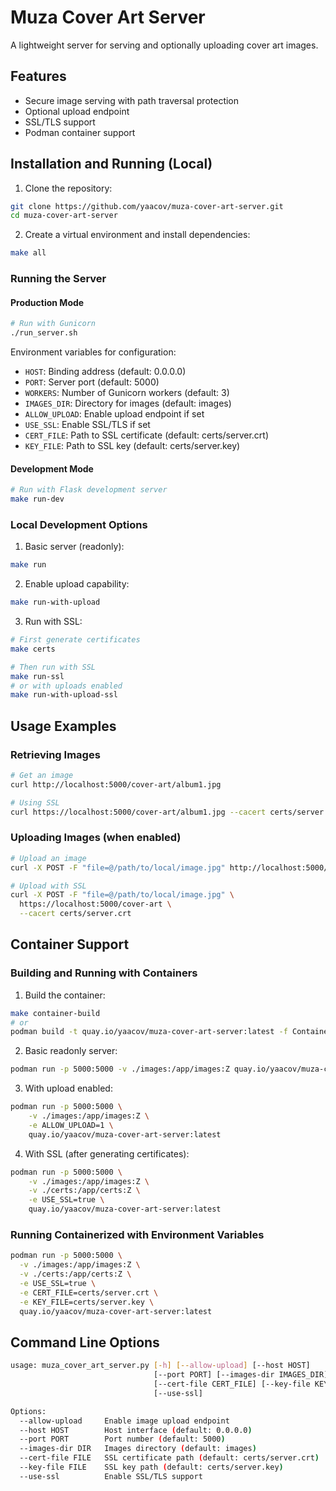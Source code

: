 # Muza Cover Art Server

A lightweight server for serving and optionally uploading cover art images.

## Features

- Secure image serving with path traversal protection
- Optional upload endpoint
- SSL/TLS support
- Podman container support

## Installation and Running (Local)

1. Clone the repository:
```bash
git clone https://github.com/yaacov/muza-cover-art-server.git
cd muza-cover-art-server
```

2. Create a virtual environment and install dependencies:
```bash
make all
```

### Running the Server

#### Production Mode

```bash
# Run with Gunicorn
./run_server.sh
```

Environment variables for configuration:
- `HOST`: Binding address (default: 0.0.0.0)
- `PORT`: Server port (default: 5000)
- `WORKERS`: Number of Gunicorn workers (default: 3)
- `IMAGES_DIR`: Directory for images (default: images)
- `ALLOW_UPLOAD`: Enable upload endpoint if set
- `USE_SSL`: Enable SSL/TLS if set
- `CERT_FILE`: Path to SSL certificate (default: certs/server.crt)
- `KEY_FILE`: Path to SSL key (default: certs/server.key)

#### Development Mode

```bash
# Run with Flask development server
make run-dev
```

### Local Development Options

1. Basic server (readonly):
```bash
make run
```

2. Enable upload capability:
```bash
make run-with-upload
```

3. Run with SSL:
```bash
# First generate certificates
make certs

# Then run with SSL
make run-ssl
# or with uploads enabled
make run-with-upload-ssl
```

## Usage Examples

### Retrieving Images

```bash
# Get an image
curl http://localhost:5000/cover-art/album1.jpg

# Using SSL
curl https://localhost:5000/cover-art/album1.jpg --cacert certs/server.crt
```

### Uploading Images (when enabled)

```bash
# Upload an image
curl -X POST -F "file=@/path/to/local/image.jpg" http://localhost:5000/cover-art

# Upload with SSL
curl -X POST -F "file=@/path/to/local/image.jpg" \
  https://localhost:5000/cover-art \
  --cacert certs/server.crt
```

## Container Support

### Building and Running with Containers

1. Build the container:
```bash
make container-build
# or
podman build -t quay.io/yaacov/muza-cover-art-server:latest -f Containerfile .
```

2. Basic readonly server:
```bash
podman run -p 5000:5000 -v ./images:/app/images:Z quay.io/yaacov/muza-cover-art-server:latest
```

3. With upload enabled:
```bash
podman run -p 5000:5000 \
    -v ./images:/app/images:Z \
    -e ALLOW_UPLOAD=1 \
    quay.io/yaacov/muza-cover-art-server:latest
```

4. With SSL (after generating certificates):
```bash
podman run -p 5000:5000 \
    -v ./images:/app/images:Z \
    -v ./certs:/app/certs:Z \
    -e USE_SSL=true \
    quay.io/yaacov/muza-cover-art-server:latest
```

### Running Containerized with Environment Variables

```bash
podman run -p 5000:5000 \
  -v ./images:/app/images:Z \
  -v ./certs:/app/certs:Z \
  -e USE_SSL=true \
  -e CERT_FILE=certs/server.crt \
  -e KEY_FILE=certs/server.key \
  quay.io/yaacov/muza-cover-art-server:latest
```

## Command Line Options

```bash
usage: muza_cover_art_server.py [-h] [--allow-upload] [--host HOST]
                                [--port PORT] [--images-dir IMAGES_DIR]
                                [--cert-file CERT_FILE] [--key-file KEY_FILE]
                                [--use-ssl]

Options:
  --allow-upload     Enable image upload endpoint
  --host HOST        Host interface (default: 0.0.0.0)
  --port PORT        Port number (default: 5000)
  --images-dir DIR   Images directory (default: images)
  --cert-file FILE   SSL certificate path (default: certs/server.crt)
  --key-file FILE    SSL key path (default: certs/server.key)
  --use-ssl          Enable SSL/TLS support
```
